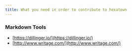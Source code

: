 ```yaml
---
title: What you need in order to contribute to hexatown
---
```


### Markdown Tools

- [https://dillinger.io/](https://dillinger.io/)
- [http://www.writage.com/](http://www.writage.com/)